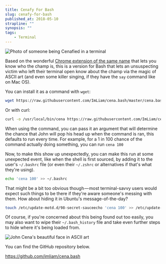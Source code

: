 ```yaml
---
title: Cenafy For Bash
slug: cenafy-for-bash
published_at: 2018-05-10
strapline: ""
synopsis: ""
tags:
    - Terminal
---
```


![Photo of someone being Cenafied in a terminal](/images/articles/cenafy-photo.webp)

Based on the wonderful [Chrome extension of the same name](https://chrome.google.com/webstore/detail/cenafy/ndchmakhfaakbkhnkdgambadneloplnn) that lets you know who the champ is, this is a version for Bash that lets an unsuspecting victim who left their terminal open know about the champ via the magic of ASCII art (and even some killer singing, if they have the `say` command like on Mac OS).

You can install it as a command with `wget`:

```bash
wget https://raw.githubusercontent.com/ImLiam/cena.bash/master/cena.bash -O /usr/local/bin/cena
```

Or with curl:

```bash
curl -o /usr/local/bin/cena https://raw.githubusercontent.com/ImLiam/cena.bash/master/cena.bash
```

When using the command, you can pass it an argument that will determine the chance that John will pop his head up when the command is ran, this defaults to run every time. For example, for a 1 in 100 chance of the command actually doing something, you can run `cena 100`

Now, to make this show up unexpectedly, you can make this run at some unexpected event, like when the shell is first sourced, by adding it to the user's `~/.bashrc` file (or even their `~/.zshrc` or alternatives if that's what they're using).

```bash
echo 'cena 100' >> ~/.bashrc
```

That might be a bit too obvious though — most terminal-savvy users would expect such things to be there if they're aware someone's messing with them. How about hiding it in Ubuntu's message-of-the-day?

```bash
touch /etc/update-motd.d/98-secret-sauceecho 'cena 100' >> /etc/update-motd.d/98-secret-sauce
```

Of course, if you're concerned about this being found out too easily, you may also want to wipe their `~/.bash_history` file and take even further steps to hide where it's being loaded from.

![John Cena's beautiful face in ASCII art](/images/articles/cenafy-window.png)

You can find the GitHub repository below.

<https://github.com/imliam/cena.bash>